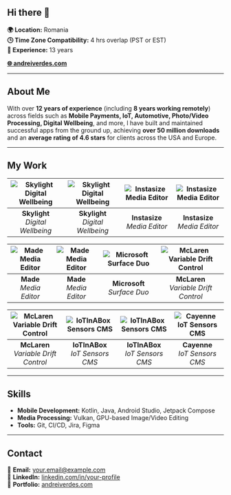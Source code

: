 ## Hi there 👋

<!--
**andreiverdes/andreiverdes** is a ✨ _special_ ✨ repository because its `README.md` (this file) appears on your GitHub profile.

Here are some ideas to get you started:

- 🔭 I’m currently working on ...
- 🌱 I’m currently learning ...
- 👯 I’m looking to collaborate on ...
- 🤔 I’m looking for help with ...
- 💬 Ask me about ...
- 📫 How to reach me: ...
- 😄 Pronouns: ...
- ⚡ Fun fact: ...
-->

**🌍 Location:** Romania  
**🕒 Time Zone Compatibility:** 4 hrs overlap (PST or EST)  
**💼 Experience:** 13 years  

[**🌐 andreiverdes.com**](https://andreiverdes.com)

---

## About Me

With over **12 years of experience** (including **8 years working remotely**) across fields such as **Mobile Payments, IoT, Automotive, Photo/Video Processing, Digital Wellbeing**, and more, I have built and maintained successful apps from the ground up, achieving **over 50 million downloads** and an **average rating of 4.6 stars** for clients across the USA and Europe.

---

## My Work

| ![Skylight Digital Wellbeing](path/to/skylight-image1.png) | ![Skylight Digital Wellbeing](path/to/skylight-image2.png) | ![Instasize Media Editor](path/to/instasize-image1.png) | ![Instasize Media Editor](path/to/instasize-image2.png) |
|:---------------------------------------------------------:|:--------------------------------------------------------:|:------------------------------------------------------:|:------------------------------------------------------:|
| **Skylight** <br> _Digital Wellbeing_                     | **Skylight** <br> _Digital Wellbeing_                    | **Instasize** <br> _Media Editor_                      | **Instasize** <br> _Media Editor_                      |

| ![Made Media Editor](path/to/made-image1.png)  | ![Made Media Editor](path/to/made-image2.png)  | ![Microsoft Surface Duo](path/to/microsoft-image.png)  | ![McLaren Variable Drift Control](path/to/mclaren-image1.png) |
|:----------------------------------------------:|:---------------------------------------------:|:-----------------------------------------------------:|:------------------------------------------------------------:|
| **Made** <br> _Media Editor_                    | **Made** <br> _Media Editor_                   | **Microsoft** <br> _Surface Duo_                      | **McLaren** <br> _Variable Drift Control_                     |

| ![McLaren Variable Drift Control](path/to/mclaren-image2.png) | ![IoTInABox Sensors CMS](path/to/iotinabox-image1.png) | ![IoTInABox Sensors CMS](path/to/iotinabox-image2.png) | ![Cayenne IoT Sensors CMS](path/to/cayenne-image.png) |
|:------------------------------------------------------------:|:-----------------------------------------------------:|:-----------------------------------------------------:|:-----------------------------------------------------:|
| **McLaren** <br> _Variable Drift Control_                     | **IoTInABox** <br> _IoT Sensors CMS_                   | **IoTInABox** <br> _IoT Sensors CMS_                   | **Cayenne** <br> _IoT Sensors CMS_                    |

---

## Skills

- **Mobile Development:** Kotlin, Java, Android Studio, Jetpack Compose  
- **Media Processing:** Vulkan, GPU-based Image/Video Editing  
- **Tools:** Git, CI/CD, Jira, Figma  

---

## Contact

📧 **Email:** [your.email@example.com](mailto:your.email@example.com)  
🔗 **LinkedIn:** [linkedin.com/in/your-profile](https://linkedin.com/in/your-profile)  
💼 **Portfolio:** [andreiverdes.com](https://andreiverdes.com)
